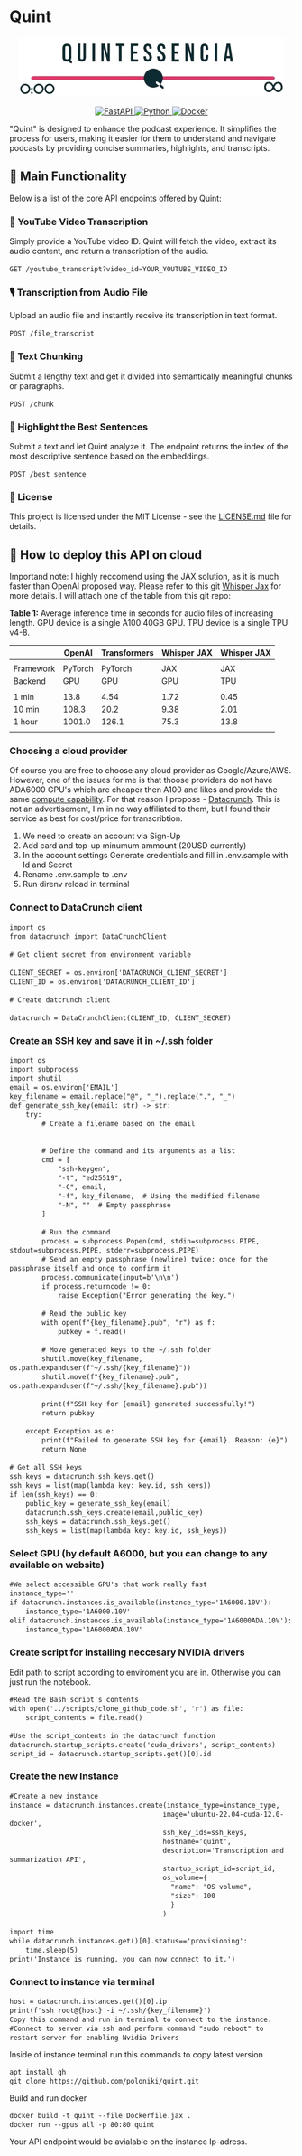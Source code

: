 # Quint

<p align="center">
  <img src="frontend/logo.png" alt="Logo">
</p>

<p align="center">
  <a href="#">
    <img src="https://img.shields.io/badge/FastAPI-005571?style=for-the-badge&logo=fastapi" alt="FastAPI">
  </a>
  <a href="#">
    <img src="https://img.shields.io/badge/python-3670A0?style=for-the-badge&logo=python&logoColor=ffdd54" alt="Python">
  </a>
  <a href="#">
    <img src="https://img.shields.io/badge/docker-%230db7ed.svg?style=for-the-badge&logo=docker&logoColor=white" alt="Docker">
  </a>
</p>

"Quint" is designed to enhance the podcast experience. It simplifies the process for users, making it easier for them to understand and navigate podcasts by providing concise summaries, highlights, and transcripts.

## 🚀 Main Functionality

Below is a list of the core API endpoints offered by Quint:

### 🎥 YouTube Video Transcription

Simply provide a YouTube video ID. Quint will fetch the video, extract its audio content, and return a transcription of the audio.

`GET /youtube_transcript?video_id=YOUR_YOUTUBE_VIDEO_ID`

### 🎙️ Transcription from Audio File

Upload an audio file and instantly receive its transcription in text format.

`POST /file_transcript`

### 📜 Text Chunking

Submit a lengthy text and get it divided into semantically meaningful chunks or paragraphs.

`POST /chunk`

### 🌟 Highlight the Best Sentences

Submit a text and let Quint analyze it. The endpoint returns the index of the most descriptive sentence based on the embeddings.

`POST /best_sentence`

### 📖 License

This project is licensed under the MIT License - see the [LICENSE.md](LICENSE) file for details.

## 🛜 How to deploy this API on cloud

Importand note: I highly reccomend using the JAX solution, as it is much faster than OpenAI proposed way. Please refer to this git [Whisper Jax](https://github.com/sanchit-gandhi/whisper-jax) for more details. I will attach one of the table from this git repo:

**Table 1:** Average inference time in seconds for audio files of increasing length. GPU device is a single A100 40GB GPU.
TPU device is a single TPU v4-8.

<div align="center">

|           | OpenAI  | Transformers | Whisper JAX | Whisper JAX |
| --------- | ------- | ------------ | ----------- | ----------- |
|           |         |              |             |             |
| Framework | PyTorch | PyTorch      | JAX         | JAX         |
| Backend   | GPU     | GPU          | GPU         | TPU         |
|           |         |              |             |             |
| 1 min     | 13.8    | 4.54         | 1.72        | 0.45        |
| 10 min    | 108.3   | 20.2         | 9.38        | 2.01        |
| 1 hour    | 1001.0  | 126.1        | 75.3        | 13.8        |
|           |         |              |             |             |

</div>

### Choosing a cloud provider

Of course you are free to choose any cloud provider as Google/Azure/AWS. However, one of the issues for me is that thoose providers do not have ADA6000 GPU's which are cheaper then A100 and likes and provide the same [compute capability](https://developer.nvidia.com/cuda-gpus). For that reason I propose - [Datacrunch](https://datacrunch.io/). This is not an advertisement, I'm in no way affiliated to them, but I found their service as best for cost/price for transcribtion.

1. We need to create an account via Sign-Up
2. Add card and top-up minumum ammount (20USD currently)
3. In the account settings Generate credentials and fill in .env.sample with Id and Secret
4. Rename .env.sample to .env
5. Run direnv reload in terminal

### Connect to DataCrunch client

```
import os
from datacrunch import DataCrunchClient

# Get client secret from environment variable

CLIENT_SECRET = os.environ['DATACRUNCH_CLIENT_SECRET']
CLIENT_ID = os.environ['DATACRUNCH_CLIENT_ID']

# Create datcrunch client

datacrunch = DataCrunchClient(CLIENT_ID, CLIENT_SECRET)
```

### Create an SSH key and save it in ~/.ssh folder

```
import os
import subprocess
import shutil
email = os.environ['EMAIL']
key_filename = email.replace("@", "_").replace(".", "_")
def generate_ssh_key(email: str) -> str:
    try:
        # Create a filename based on the email


        # Define the command and its arguments as a list
        cmd = [
            "ssh-keygen",
            "-t", "ed25519",
            "-C", email,
            "-f", key_filename,  # Using the modified filename
            "-N", ""  # Empty passphrase
        ]

        # Run the command
        process = subprocess.Popen(cmd, stdin=subprocess.PIPE, stdout=subprocess.PIPE, stderr=subprocess.PIPE)
        # Send an empty passphrase (newline) twice: once for the passphrase itself and once to confirm it
        process.communicate(input=b'\n\n')
        if process.returncode != 0:
            raise Exception("Error generating the key.")

        # Read the public key
        with open(f"{key_filename}.pub", "r") as f:
            pubkey = f.read()

        # Move generated keys to the ~/.ssh folder
        shutil.move(key_filename, os.path.expanduser(f"~/.ssh/{key_filename}"))
        shutil.move(f"{key_filename}.pub", os.path.expanduser(f"~/.ssh/{key_filename}.pub"))

        print(f"SSH key for {email} generated successfully!")
        return pubkey

    except Exception as e:
        print(f"Failed to generate SSH key for {email}. Reason: {e}")
        return None

# Get all SSH keys
ssh_keys = datacrunch.ssh_keys.get()
ssh_keys = list(map(lambda key: key.id, ssh_keys))
if len(ssh_keys) == 0:
    public_key = generate_ssh_key(email)
    datacrunch.ssh_keys.create(email,public_key)
    ssh_keys = datacrunch.ssh_keys.get()
    ssh_keys = list(map(lambda key: key.id, ssh_keys))

```

### Select GPU (by default A6000, but you can change to any available on website)

```
#We select accessible GPU's that work really fast
instance_type=''
if datacrunch.instances.is_available(instance_type='1A6000.10V'):
    instance_type='1A6000.10V'
elif datacrunch.instances.is_available(instance_type='1A6000ADA.10V'):
    instance_type='1A6000ADA.10V'
```

### Create script for installing neccesary NVIDIA drivers

Edit path to script according to enviroment you are in. Otherwise you can just run the notebook.

```
#Read the Bash script's contents
with open('../scripts/clone_github_code.sh', 'r') as file:
    script_contents = file.read()

#Use the script_contents in the datacrunch function
datacrunch.startup_scripts.create('cuda_drivers', script_contents)
script_id = datacrunch.startup_scripts.get()[0].id
```

### Create the new Instance

```
#Create a new instance
instance = datacrunch.instances.create(instance_type=instance_type,
                                      image='ubuntu-22.04-cuda-12.0-docker',
                                      ssh_key_ids=ssh_keys,
                                      hostname='quint',
                                      description='Transcription and summarization API',
                                      startup_script_id=script_id,
                                      os_volume={
                                        "name": "OS volume",
                                        "size": 100
                                        }
                                      )

import time
while datacrunch.instances.get()[0].status=='provisioning':
    time.sleep(5)
print('Instance is running, you can now connect to it.')

```

### Connect to instance via terminal

```
host = datacrunch.instances.get()[0].ip
print(f'ssh root@{host} -i ~/.ssh/{key_filename}')
Copy this command and run in terminal to connect to the instance.
#Connect to server via ssh and perform command "sudo reboot" to restart server for enabling Nvidia Drivers
```

Inside of instance terminal run this commands to copy latest version

```
apt install gh
git clone https://github.com/poloniki/quint.git
```

Build and run docker

```
docker build -t quint --file Dockerfile.jax .
docker run --gpus all -p 80:80 quint
```

Your API endpoint would be avialable on the instance Ip-adress.
